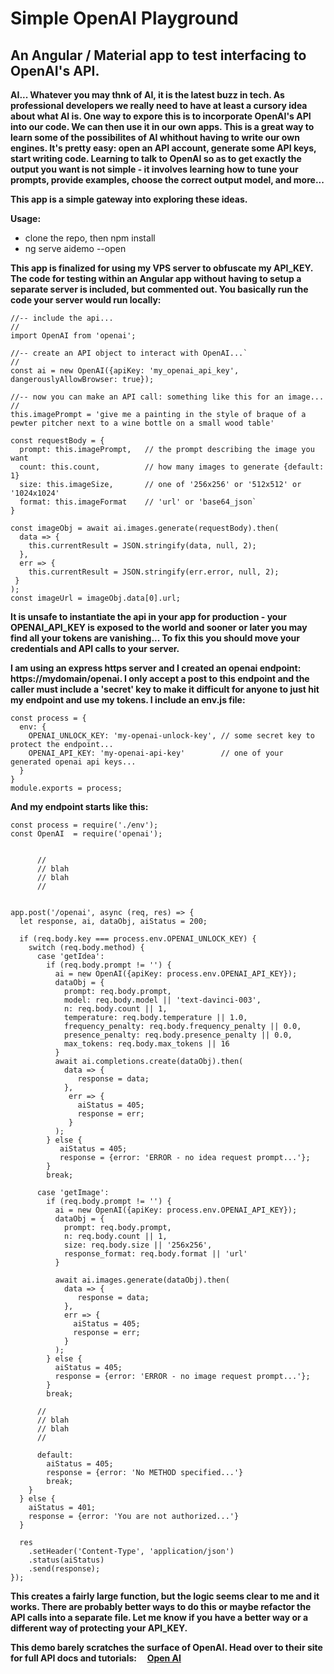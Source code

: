 # Simple OpenAI Playground

## An Angular / Material app to test interfacing to OpenAI's API.

**AI... Whatever you may thnk of AI, it is the latest buzz in tech. As professional developers we really need to have at least a cursory idea about what AI is. One way to expore this is to incorporate OpenAI's API into our code. We can then use it in our own apps. This is a great way to learn some of the possibilites of AI whithout having to write our own engines. It's pretty easy: open an API account, generate some API keys, start writing code. Learning to talk to OpenAI so as to get exactly the output you want is not simple - it involves learning how to tune your prompts, provide examples, choose the correct output model, and more...**

**This app is a simple gateway into exploring these ideas.**

**Usage:**

- clone the repo, then npm install
- ng serve aidemo --open

**This app is finalized for using my VPS server to obfuscate my API_KEY. The code for testing within an Angular app without having to setup a separate server is included, but commented out. You basically run the code your server would run locally:**

```
//-- include the api...
//
import OpenAI from 'openai';

//-- create an API object to interact with OpenAI...`
//
const ai = new OpenAI({apiKey: 'my_openai_api_key', dangerouslyAllowBrowser: true});

//-- now you can make an API call: something like this for an image...
//
this.imagePrompt = 'give me a painting in the style of braque of a pewter pitcher next to a wine bottle on a small wood table'

const requestBody = {
  prompt: this.imagePrompt,   // the prompt describing the image you want
  count: this.count,          // how many images to generate {default: 1}
  size: this.imageSize,       // one of '256x256' or '512x512' or '1024x1024'
  format: this.imageFormat    // 'url' or 'base64_json`
}

const imageObj = await ai.images.generate(requestBody).then(
  data => {
    this.currentResult = JSON.stringify(data, null, 2);
  },
  err => {
    this.currentResult = JSON.stringify(err.error, null, 2);
 }
);
const imageUrl = imageObj.data[0].url;
```

**It is unsafe to instantiate the api in your app for production - your OPENAI_API_KEY is exposed to the world and sooner or later you may find all your tokens are vanishing... To fix this you should move your credentials and API calls to your server.**

**I am using an express https server and I created an openai endpoint: https://mydomain/openai. I only accept a post to this endpoint and the caller must include a 'secret' key to make it difficult for anyone to just hit my endpoint and use my tokens. I include an env.js file:**

```
const process = {
  env: {
    OPENAI_UNLOCK_KEY: 'my-openai-unlock-key', // some secret key to protect the endpoint...
    OPENAI_API_KEY: 'my-openai-api-key'        // one of your generated openai api keys...
  }
}
module.exports = process;
```

**And my endpoint starts like this:**

```
const process = require('./env');
const OpenAI  = require('openai');


      //
      // blah
      // blah
      //


app.post('/openai', async (req, res) => {
  let response, ai, dataObj, aiStatus = 200;
  
  if (req.body.key === process.env.OPENAI_UNLOCK_KEY) {
    switch (req.body.method) {
      case 'getIdea':
        if (req.body.prompt != '') {
          ai = new OpenAI({apiKey: process.env.OPENAI_API_KEY});
          dataObj = {
            prompt: req.body.prompt,
            model: req.body.model || 'text-davinci-003',
            n: req.body.count || 1,
            temperature: req.body.temperature || 1.0,
            frequency_penalty: req.body.frequency_penalty || 0.0,
            presence_penalty: req.body.presence_penalty || 0.0,
            max_tokens: req.body.max_tokens || 16
          }
          await ai.completions.create(dataObj).then(
            data => {
               response = data;
            },
             err => {
               aiStatus = 405;
               response = err;
             }
          );
        } else {
           aiStatus = 405;
           response = {error: 'ERROR - no idea request prompt...'};
        }
        break;

      case 'getImage':
        if (req.body.prompt != '') {
          ai = new OpenAI({apiKey: process.env.OPENAI_API_KEY});
          dataObj = {
            prompt: req.body.prompt,
            n: req.body.count || 1,
            size: req.body.size || '256x256',
            response_format: req.body.format || 'url'
          }
                
          await ai.images.generate(dataObj).then(
            data => {
               response = data;
            },
            err => {
              aiStatus = 405;
              response = err;
            }
          );
        } else {
          aiStatus = 405;
          response = {error: 'ERROR - no image request prompt...'};
        }
        break;

      //
      // blah
      // blah
      //

      default:
        aiStatus = 405;
        response = {error: 'No METHOD specified...'}
        break;
    }
  } else {
    aiStatus = 401;
    response = {error: 'You are not authorized...'}
  }
      
  res
    .setHeader('Content-Type', 'application/json')
    .status(aiStatus)
    .send(response);
});
```
**This creates a fairly large function, but the logic seems clear to me and it works. There are probably better ways to do this or maybe refactor the API calls into a separate file. Let me know if you have a better way or a different way of protecting your API_KEY.**

**This demo barely scratches the surface of OpenAI. Head over to their site for full API docs and tutorials:&nbsp;&nbsp;&nbsp;&nbsp;&nbsp;[Open AI](https://openai.com)**
